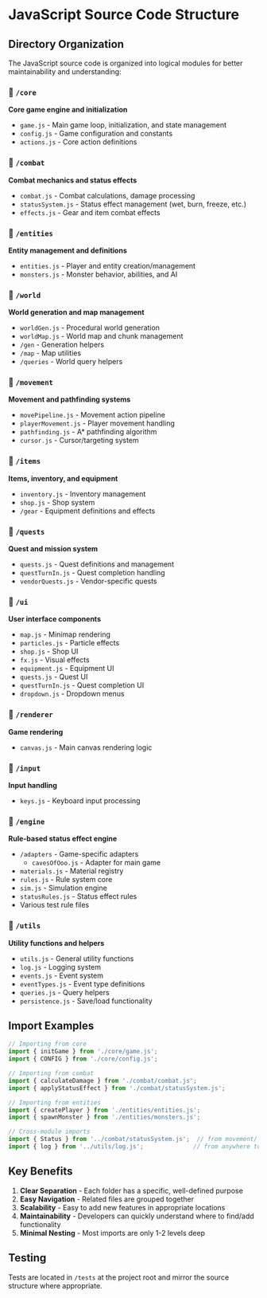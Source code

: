 # JavaScript Source Code Structure

## Directory Organization

The JavaScript source code is organized into logical modules for better maintainability and understanding:

### 📁 `/core`
**Core game engine and initialization**
- `game.js` - Main game loop, initialization, and state management
- `config.js` - Game configuration and constants
- `actions.js` - Core action definitions

### 📁 `/combat`  
**Combat mechanics and status effects**
- `combat.js` - Combat calculations, damage processing
- `statusSystem.js` - Status effect management (wet, burn, freeze, etc.)
- `effects.js` - Gear and item combat effects

### 📁 `/entities`
**Entity management and definitions**
- `entities.js` - Player and entity creation/management
- `monsters.js` - Monster behavior, abilities, and AI

### 📁 `/world`
**World generation and map management**
- `worldGen.js` - Procedural world generation
- `worldMap.js` - World map and chunk management
- `/gen` - Generation helpers
- `/map` - Map utilities
- `/queries` - World query helpers

### 📁 `/movement`
**Movement and pathfinding systems**
- `movePipeline.js` - Movement action pipeline
- `playerMovement.js` - Player movement handling
- `pathfinding.js` - A* pathfinding algorithm
- `cursor.js` - Cursor/targeting system

### 📁 `/items`
**Items, inventory, and equipment**
- `inventory.js` - Inventory management
- `shop.js` - Shop system
- `/gear` - Equipment definitions and effects

### 📁 `/quests`
**Quest and mission system**
- `quests.js` - Quest definitions and management
- `questTurnIn.js` - Quest completion handling
- `vendorQuests.js` - Vendor-specific quests

### 📁 `/ui`
**User interface components**
- `map.js` - Minimap rendering
- `particles.js` - Particle effects
- `shop.js` - Shop UI
- `fx.js` - Visual effects
- `equipment.js` - Equipment UI
- `quests.js` - Quest UI
- `questTurnIn.js` - Quest completion UI
- `dropdown.js` - Dropdown menus

### 📁 `/renderer`
**Game rendering**
- `canvas.js` - Main canvas rendering logic

### 📁 `/input`
**Input handling**
- `keys.js` - Keyboard input processing

### 📁 `/engine`
**Rule-based status effect engine**
- `/adapters` - Game-specific adapters
  - `cavesOfOoo.js` - Adapter for main game
- `materials.js` - Material registry
- `rules.js` - Rule system core
- `sim.js` - Simulation engine
- `statusRules.js` - Status effect rules
- Various test rule files

### 📁 `/utils`
**Utility functions and helpers**
- `utils.js` - General utility functions
- `log.js` - Logging system
- `events.js` - Event system
- `eventTypes.js` - Event type definitions
- `queries.js` - Query helpers
- `persistence.js` - Save/load functionality

## Import Examples

```javascript
// Importing from core
import { initGame } from './core/game.js';
import { CONFIG } from './core/config.js';

// Importing from combat
import { calculateDamage } from './combat/combat.js';
import { applyStatusEffect } from './combat/statusSystem.js';

// Importing from entities
import { createPlayer } from './entities/entities.js';
import { spawnMonster } from './entities/monsters.js';

// Cross-module imports
import { Status } from '../combat/statusSystem.js';  // from movement/ to combat/
import { log } from '../utils/log.js';              // from anywhere to utils/
```

## Key Benefits

1. **Clear Separation** - Each folder has a specific, well-defined purpose
2. **Easy Navigation** - Related files are grouped together
3. **Scalability** - Easy to add new features in appropriate locations
4. **Maintainability** - Developers can quickly understand where to find/add functionality
5. **Minimal Nesting** - Most imports are only 1-2 levels deep

## Testing

Tests are located in `/tests` at the project root and mirror the source structure where appropriate.